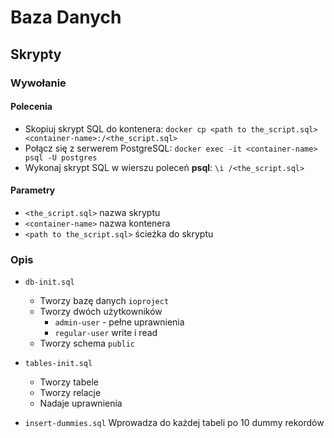 # Baza Danych

## Skrypty

### Wywołanie

#### Polecenia

 - Skopiuj skrypt SQL do kontenera:
    `docker cp <path to the_script.sql> <container-name>:/<the_script.sql>`
 - Połącz się z serwerem PostgreSQL:
    `docker exec -it <container-name> psql -U postgres`
 - Wykonaj skrypt SQL w wierszu poleceń **psql**:
    `\i /<the_script.sql>`

#### Parametry

- `<the_script.sql>` nazwa skryptu
- `<container-name>` nazwa kontenera
- `<path to the_script.sql>` ścieżka do skryptu

### Opis

- `db-init.sql`
  - Tworzy bazę danych `ioproject`
  - Tworzy dwóch użytkowników
    - `admin-user` - pełne uprawnienia
    - `regular-user`  write i read
  - Tworzy schema `public`

- `tables-init.sql`
  - Tworzy tabele
  - Tworzy relacje
  - Nadaje uprawnienia

- `insert-dummies.sql` Wprowadza do każdej tabeli po 10 dummy rekordów

